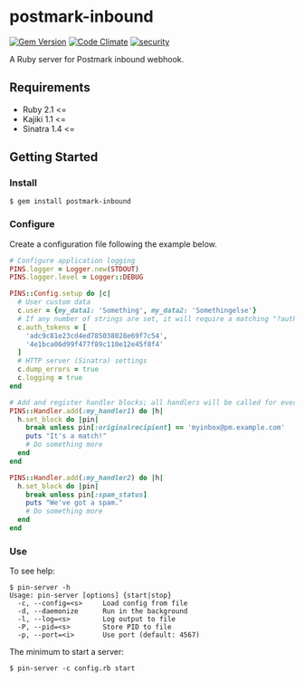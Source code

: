 # postmark-inbound

[![Gem Version](https://badge.fury.io/rb/postmark-inbound.svg)](http://badge.fury.io/rb/postmark-inbound) [![Code Climate](https://codeclimate.com/github/kenjij/postmark-inbound/badges/gpa.svg)](https://codeclimate.com/github/kenjij/postmark-inbound) [![security](https://hakiri.io/github/kenjij/postmark-inbound/master.svg)](https://hakiri.io/github/kenjij/postmark-inbound/master)

A Ruby server for Postmark inbound webhook.

## Requirements

- Ruby 2.1 <=
- Kajiki 1.1 <=
- Sinatra 1.4 <=

## Getting Started

### Install

```
$ gem install postmark-inbound
```

### Configure

Create a configuration file following the example below.

```ruby
# Configure application logging
PINS.logger = Logger.new(STDOUT)
PINS.logger.level = Logger::DEBUG

PINS::Config.setup do |c|
  # User custom data
  c.user = {my_data1: 'Something', my_data2: 'Somethingelse'}
  # If any number of strings are set, it will require a matching "?auth=" parameter in the incoming request
  c.auth_tokens = [
    'adc9c81e23cd4ed785038028e69f7c54',
    '4e1bca06d99f477f89c110e12e45f8f4'
  ]
  # HTTP server (Sinatra) settings
  c.dump_errors = true
  c.logging = true
end

# Add and register handler blocks; all handlers will be called for every incoming request
PINS::Handler.add(:my_handler1) do |h|
  h.set_block do |pin|
    break unless pin[:originalrecipient] == 'myinbox@pm.example.com'
    puts "It's a match!"
    # Do something more
  end
end

PINS::Handler.add(:my_handler2) do |h|
  h.set_block do |pin|
    break unless pin[:spam_status]
    puts "We've got a spam."
    # Do something more
  end
end
```

### Use

To see help:

```
$ pin-server -h
Usage: pin-server [options] {start|stop}
  -c, --config=<s>     Load config from file
  -d, --daemonize      Run in the background
  -l, --log=<s>        Log output to file
  -P, --pid=<s>        Store PID to file
  -p, --port=<i>       Use port (default: 4567)
```

The minimum to start a server:

```
$ pin-server -c config.rb start
```

